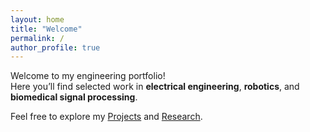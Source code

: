 ```yaml
---
layout: home
title: "Welcome"
permalink: /
author_profile: true
---
```


Welcome to my engineering portfolio!  
Here you’ll find selected work in **electrical engineering**, **robotics**, and **biomedical signal processing**.

Feel free to explore my [Projects](projects/) and [Research](research/).
